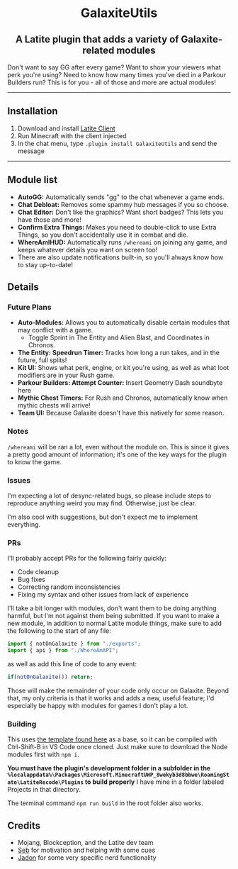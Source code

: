 <h1 align="center"><b>GalaxiteUtils</b></h1>
<h2 align="center">A Latite plugin that adds a variety of Galaxite-related modules</h2>

Don't want to say GG after every game? Want to show your viewers what perk you're using? Need to know how many times you've died in a Parkour Builders run? This is for you - all of those and more are actual modules!
***
## Installation
1. Download and install [Latite Client](https://latite.net/)
2. Run Minecraft with the client injected
3. In the chat menu, type `.plugin install GalaxiteUtils` and send the message
***
## Module list
- **AutoGG:** Automatically sends "gg" to the chat whenever a game ends.
- **Chat Debloat:** Removes some spammy hub messages if you so choose.
- **Chat Editor:** Don't like the graphics? Want short badges? This lets you have those and more!
- **Confirm Extra Things:** Makes you need to double-click to use Extra Things, so you don't accidentally use it in combat and die.
- **WhereAmIHUD:** Automatically runs `/whereami` on joining any game, and keeps whatever details you want on screen too!
- There are also update notifications built-in, so you'll always know how to stay up-to-date!

## Details

### Future Plans
- **Auto-Modules:** Allows you to automatically disable certain modules that may conflict with a game.
  - Toggle Sprint in The Entity and Alien Blast, and Coordinates in Chronos.
- **The Entity: Speedrun Timer:** Tracks how long a run takes, and in the future, full splits!
- **Kit UI:** Shows what perk, engine, or kit you're using, as well as what loot modifiers are in your Rush game.
- **Parkour Builders: Attempt Counter:** Insert Geometry Dash soundbyte here
- **Mythic Chest Timers:** For Rush and Chronos, automatically know when mythic chests will arrive!
- **Team UI:** Because Galaxite doesn't have this natively for some reason.

### Notes
`/whereami` will be ran a lot, even without the module on. This is since it gives a pretty good amount of information; it's one of the key ways for the plugin to know the game.

### Issues
I'm expecting a lot of desync-related bugs, so please include steps to reproduce anything weird you may find. Otherwise, just be clear.

I'm also cool with suggestions, but don't expect me to implement everything.

### PRs
I'll probably accept PRs for the following fairly quickly:
- Code cleanup
- Bug fixes
- Correcting random inconsistencies
- Fixing my syntax and other issues from lack of experience

I'll take a bit longer with modules, don't want them to be doing anything harmful, but I'm not against them being submitted. If you want to make a new module, in addition to normal Latite module things, make sure to add the following to the start of any file:
```ts
import { notOnGalaxite } from "./exports";
import { api } from "./WhereAmAPI";
```
as well as add this line of code to any event:
```ts
if(notOnGalaxite()) return;
```
Those will make the remainder of your code only occur on Galaxite. Beyond that, my only criteria is that it works and adds a new, useful feature; I'd especially be happy with modules for games I don't play a lot.

### Building
This uses [the template found here](https://github.com/LatiteScripting/Template) as a base, so it can be compiled with Ctrl-Shift-B in VS Code once cloned. Just make sure to download the Node modules first with `npm i`.

**You must have the plugin's development folder in a subfolder in the `%localappdata%\Packages\Microsoft.MinecraftUWP_8wekyb3d8bbwe\RoamingState\LatiteRecode\Plugins` to build properly** I have mine in a folder labeled Projects in that directory.

The terminal command `npm run build` in the root folder also works.

## Credits
- Mojang, Blockception, and the Latite dev team
- [Seb](https://github.com/TwistedAsylumMC) for motivation and helping with some cues
- [Jadon](https://github.com/ThatJadon26) for some very specific nerd functionality
